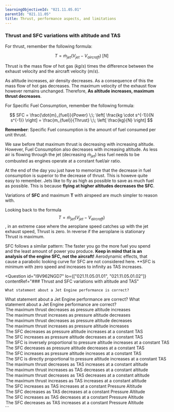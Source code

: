 ```yaml
---
learningObjectiveId: "021.11.05.01"
parentId: "021.11.05"
title: Thrust, performance aspects, and limitations
---
```


### Thrust and SFC variations with altitude and TAS

For thrust, remember the following formula:

$$
T = \dot{m}_{jet}(V_{jet} - V_{aircraft}) \;[N]
$$

Thrust is the mass flow of hot gas ($kg/s$) times the difference between the
exhaust velocity and the aircraft velocity ($m/s$).

As altitude increases, air density decreases. As a consequence of this the mass
flow of hot gas decreases. The maximum velocity of the exhaust flow however
remains unchanged. Therefore, **As altitude increases, maximum thrust
decreases**.

For Specific Fuel Consumption, remember the following formula:

$$
SFC = \frac{\dot{m}_{fuel}}{Power}
      \;\; \left[ \frac{kg \cdot s^{-1}}{N s^{-1}} \right]
    = \frac{m_{fuel}}{Thrust}
      \;\; \left[ \frac{kg}{N} \right]
$$

**Remember**: Specific Fuel consumption is the amount of fuel consumed per unit
thrust.

We saw before that maximum thrust is decreasing with increasing altitude.
However, Fuel Consumption also decreases with increasing altitude. As less air
is flowing through the jet (decreasing $\dot{m}_{jet}$) less fuel needs to be
combusted as engines operate at a constant fuel/air ratio.

At the end of the day you just have to memorize that the decrease in fuel
consumption is superior to the decrease of thrust. This is howeve quite easy to
remember. Jets like to fly as high as possible to save as much fuel as possible.
This is because **flying at higher altitudes decreases the SFC**.

Variations of **SFC** and maximum **T** with airspeed are much simpler to reason
with.

Looking back to the formula $$T = \dot{m}_{jet}(V_{jet} - V_{aircraft})$$, in an
extreme case where the aeroplane speed catches up with the jet exhaust speed,
Thrust is zero. In reverse if the aeroplane is stationary Thrust is maximum.

SFC follows a similar pattern: The faster you go the more fuel you spend and the
least amount of power you produce. **Keep in mind that is an analysis of the
engine SFC, not the aircraft!** Aerodynamic effects, that cause a parabolic
looking curve for SFC are not considered here. \*\*SFC is minimum with zero
speed and increases to infinity as TAS increases.

<Question
id="I9V962NGD7"
lo={["021.11.05.01.01", "021.11.05.01.02"]}
contentRef="### Thrust and SFC variations with altitude and TAS"

>   <Text variant="oneCorrect">

    What statement about a Jet Engine performance is correct?

  </Text>
  <Text variant="oneTwo">
    What statement about a Jet Engine performance are correct?
  </Text>
  <Text variant="multipleCorrect" select={4}>
    What statement about a Jet Engine performance are correct?
  </Text>
  <Option key={1} correct>
    The maximum thrust decreases as pressure altitude increases
  </Option>
  <Option key={1} correct>
    The maximum thrust increases as pressure altitude decreases
  </Option>
  <Option key={1}>
    The maximum thrust decreases as pressure altitude decreases
  </Option>
  <Option key={1}>
    The maximum thrust increases as pressure altitude increases
  </Option>
  <Option key={2} correct>
    The SFC decreases as pressure altitude increases at a constant TAS
  </Option>
  <Option key={2} correct>
    The SFC increases as pressure altitude decreases at a constant TAS
  </Option>
  <Option
    key={2}
    correct
    why="This is just a more mathematically robust way of saying that the SFC decreases as altitude increases"
  >
    The SFC is inversely proportional to pressure altitude increases at a
    constant TAS
  </Option>
  <Option key={2}>
    The SFC decreases as pressure altitude decreases at a constant TAS
  </Option>
  <Option key={2}>
    The SFC increases as pressure altitude increases at a constant TAS
  </Option>
  <Option
    key={2}
    why="The opposite is true. The SFC is inversely proportional to pressure altitude."
  >
    The SFC is directly proportional to pressure altitude increases at a
    constant TAS
  </Option>
  <Option key={3} correct>
    The maximum thrust decreases as TAS increases at a constant altitude
  </Option>
  <Option key={3} correct>
    The maximum thrust increases as TAS decreases at a constant altitude
  </Option>
  <Option key={3}>
    The maximum thrust decreases as TAS decreases at a constant altitude
  </Option>
  <Option key={3}>
    The maximum thrust increases as TAS increases at a constant altitude
  </Option>
  <Option key={4} correct>
    The SFC increases as TAS increases at a constant Pressure Altitude
  </Option>
  <Option key={4} correct>
    The SFC decreases as TAS decreases at a constant Pressure Altitude
  </Option>
  <Option key={4}>
    The SFC increases as TAS decreases at a constant Pressure Altitude
  </Option>
  <Option key={4}>
    The SFC decreases as TAS increases at a constant Pressure Altitude
  </Option>
</Question>
```
